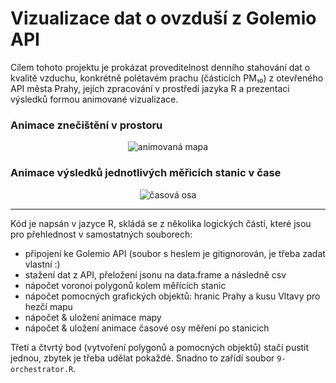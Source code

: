 # Vizualizace dat o ovzduší z Golemio API

Cílem tohoto projektu je prokázat proveditelnost denního stahování dat o kvalitě vzduchu, konkrétně polétavém prachu (částicích PM₁₀) z otevřeného API města Prahy, jejich zpracování v prostředí jazyka R a prezentaci výsledků formou animované vizualizace.

### Animace znečištění v prostoru

<p align="center">
  <img src="http://www.jla-data.net/CZE/2018-10-26-prazska-data_files/obrazek.gif" alt="animovaná mapa"/>
</p>

### Animace výsledků jednotlivých měřicích stanic v čase

<p align="center">
  <img src="http://www.jla-data.net/CZE/2018-10-26-prazska-data_files/casova-osa.gif" alt="časová osa"/>
</p>

<hr>

Kód je napsán v jazyce R, skládá se z několika logických částí, které jsou pro přehlednost v samostatných souborech:

- připojení ke Golemio API (soubor s heslem je gitignorován, je třeba zadat vlastní :)
- stažení dat z API, přeložení jsonu na data.frame a následně csv
- nápočet voronoi polygonů kolem měřících stanic
- nápočet pomocných grafických objektů: hranic Prahy a kusu Vltavy pro hezčí mapu
- nápočet & uložení animace mapy
- nápočet & uložení animace časové osy měření po stanicich

Třetí a čtvrtý bod (vytvoření polygonů a pomocných objektů) stačí pustit jednou, zbytek je třeba udělat pokaždé. Snadno to zařídí soubor `9-orchestrator.R`.
